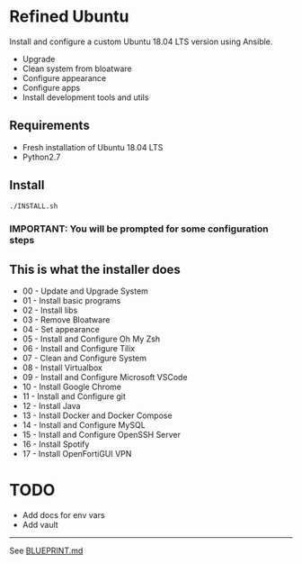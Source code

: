 # Refined Ubuntu

Install and configure a custom Ubuntu 18.04 LTS version using Ansible.

- Upgrade
- Clean system from bloatware
- Configure appearance
- Configure apps
- Install development tools and utils

## Requirements

- Fresh installation of Ubuntu 18.04 LTS
- Python2.7

## Install

```bash
./INSTALL.sh
```

### IMPORTANT: You will be prompted for some configuration steps

## This is what the installer does

- 00 - Update and Upgrade System
- 01 - Install basic programs
- 02 - Install libs
- 03 - Remove Bloatware
- 04 - Set appearance
- 05 - Install and Configure Oh My Zsh
- 06 - Install and Configure Tilix
- 07 - Clean and Configure System
- 08 - Install Virtualbox
- 09 - Install and Configure Microsoft VSCode
- 10 - Install Google Chrome
- 11 - Install and Configure git
- 12 - Install Java
- 13 - Install Docker and Docker Compose
- 14 - Install and Configure MySQL
- 15 - Install and Configure OpenSSH Server
- 16 - Install Spotify
- 17 - Install OpenFortiGUI VPN

# TODO

- Add docs for env vars
- Add vault

----

See [BLUEPRINT.md](BLUEPRINT.md)
